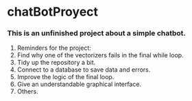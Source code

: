 # chatBotProyect
### This is an unfinished project about a simple chatbot.

1. Reminders for the project:
2. Find why one of the vectorizers fails in the final while loop.
3. Tidy up the repository a bit.
4. Connect to a database to save data and errors.
5. Improve the logic of the final loop.
6. Give an understandable graphical interface.
7. Others.
